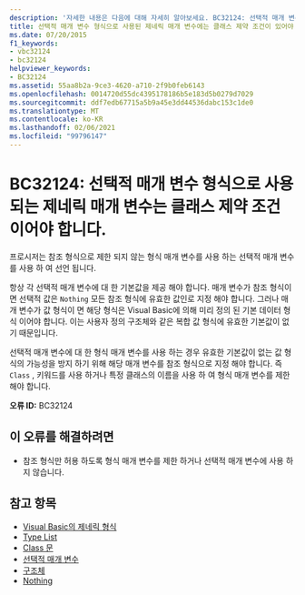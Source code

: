 ```yaml
---
description: '자세한 내용은 다음에 대해 자세히 알아보세요. BC32124: 선택적 매개 변수 형식으로 사용 되는 제네릭 매개 변수는 클래스 제한 이어야 합니다.'
title: 선택적 매개 변수 형식으로 사용된 제네릭 매개 변수에는 클래스 제약 조건이 있어야 합니다.
ms.date: 07/20/2015
f1_keywords:
- vbc32124
- bc32124
helpviewer_keywords:
- BC32124
ms.assetid: 55aa8b2a-9ce3-4620-a710-2f9b0feb6143
ms.openlocfilehash: 0014720d55dc4395178186b5e183d5b0279d7029
ms.sourcegitcommit: ddf7edb67715a5b9a45e3dd44536dabc153c1de0
ms.translationtype: MT
ms.contentlocale: ko-KR
ms.lasthandoff: 02/06/2021
ms.locfileid: "99796147"
---
```

# <a name="bc32124-generic-parameters-used-as-optional-parameter-types-must-be-class-constrained"></a>BC32124: 선택적 매개 변수 형식으로 사용 되는 제네릭 매개 변수는 클래스 제약 조건 이어야 합니다.

프로시저는 참조 형식으로 제한 되지 않는 형식 매개 변수를 사용 하는 선택적 매개 변수를 사용 하 여 선언 됩니다.

 항상 각 선택적 매개 변수에 대 한 기본값을 제공 해야 합니다. 매개 변수가 참조 형식이 면 선택적 값은 `Nothing` 모든 참조 형식에 유효한 값인로 지정 해야 합니다. 그러나 매개 변수가 값 형식이 면 해당 형식은 Visual Basic에 의해 미리 정의 된 기본 데이터 형식 이어야 합니다. 이는 사용자 정의 구조체와 같은 복합 값 형식에 유효한 기본값이 없기 때문입니다.

 선택적 매개 변수에 대 한 형식 매개 변수를 사용 하는 경우 유효한 기본값이 없는 값 형식의 가능성을 방지 하기 위해 해당 매개 변수를 참조 형식으로 지정 해야 합니다. 즉 `Class` , 키워드를 사용 하거나 특정 클래스의 이름을 사용 하 여 형식 매개 변수를 제한 해야 합니다.

 **오류 ID:** BC32124

## <a name="to-correct-this-error"></a>이 오류를 해결하려면

- 참조 형식만 허용 하도록 형식 매개 변수를 제한 하거나 선택적 매개 변수에 사용 하지 않습니다.

## <a name="see-also"></a>참고 항목

- [Visual Basic의 제네릭 형식](../../programming-guide/language-features/data-types/generic-types.md)
- [Type List](../statements/type-list.md)
- [Class 문](../statements/class-statement.md)
- [선택적 매개 변수](../../programming-guide/language-features/procedures/optional-parameters.md)
- [구조체](../../programming-guide/language-features/data-types/structures.md)
- [Nothing](../nothing.md)
